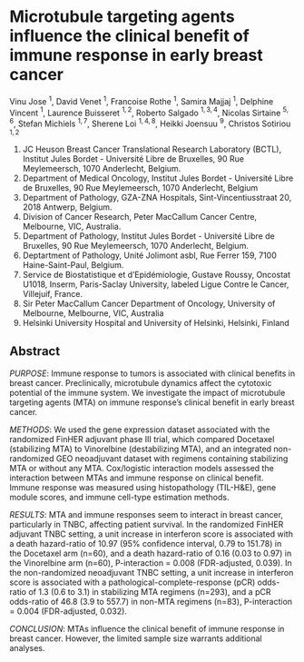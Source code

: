 # Microtubule targeting agents influence the clinical benefit of immune response in early breast cancer

Vinu Jose $^{1}$, David Venet $^{1}$, Francoise Rothe $^{1}$, Samira Majjaj $^{1}$, Delphine Vincent $^{1}$, Laurence Buisseret $^{1,2}$, Roberto Salgado $^{1,3,4}$, Nicolas Sirtaine $^{5,6}$, Stefan Michiels $^{1,7}$, Sherene Loi $^{1,4,8}$, Heikki Joensuu $^{9}$, Christos Sotiriou $^{1,2}$

1. JC Heuson Breast Cancer Translational Research Laboratory (BCTL), Institut Jules Bordet - Université Libre de Bruxelles, 90 Rue Meylemeersch, 1070 Anderlecht, Belgium.
2. Department of Medical Oncology, Institut Jules Bordet - Université Libre de Bruxelles, 90 Rue Meylemeersch, 1070 Anderlecht, Belgium
3. Department of Pathology, GZA-ZNA Hospitals, Sint-Vincentiusstraat 20, 2018 Antwerp, Belgium.
4. Division of Cancer Research, Peter MacCallum Cancer Centre, Melbourne, VIC, Australia.
5. Department of Pathology, Institut Jules Bordet - Université Libre de Bruxelles, 90 Rue Meylemeersch, 1070 Anderlecht, Belgium.
6. Deptartment of Pathology, Unité Jolimont asbl, Rue Ferrer 159, 7100 Haine-Saint-Paul, Belgium.
7. Service de Biostatistique et d’Epidémiologie, Gustave Roussy, Oncostat U1018, Inserm, Paris-Saclay University, labeled Ligue Contre le Cancer, Villejuif, France.
8. Sir Peter MacCallum Cancer Department of Oncology, University of Melbourne, Melbourne, VIC, Australia
9. Helsinki University Hospital and University of Helsinki, Helsinki, Finland
    
## Abstract

*PURPOSE*: Immune response to tumors is  associated with clinical benefits in breast cancer. Preclinically, microtubule dynamics affect the cytotoxic potential of the immune system. We investigate the impact of microtubule targeting agents (MTA)
 on immune response’s clinical benefit in early breast cancer.

*METHODS*: We used the gene expression dataset associated with the randomized
 FinHER adjuvant phase III trial, which compared Docetaxel (stabilizing MTA) to Vinorelbine (destabilizing MTA), and an integrated non-randomized GEO neoadjuvant dataset with regimens containing stabilizing MTA or without any MTA. Cox/logistic interaction models assessed the interaction between MTAs and immune response on clinical benefit. Immune response was measured using histopathology (TIL-H&E), gene module scores, and immune cell-type estimation methods.

*RESULTS*: MTA and immune responses seem to interact in breast cancer, particularly in TNBC, affecting patient survival. In the randomized FinHER adjuvant TNBC setting, a unit increase in interferon score is associated with a death hazard-ratio  of 10.97 (95% confidence interval, 0.79 to 151.78) in the Docetaxel arm (n=60), and a death  hazard-ratio of 0.16 (0.03 to 0.97) in the Vinorelbine arm (n=60), P-interaction = 0.008 (FDR-adjusted, 0.039). In the non-randomized neoadjuvant TNBC setting, a unit increase in interferon score is associated with a pathological-complete-response (pCR) odds-ratio of 1.3 (0.6 to 3.1) in stabilizing MTA regimens (n=293), and a pCR  odds-ratio of 46.8 (3.9 to 557.7) in non-MTA regimens (n=83), P-interaction = 0.004 (FDR-adjusted, 0.032).

*CONCLUSION*: MTAs influence the clinical benefit of immune response in breast cancer. However, the limited sample size warrants additional analyses.

